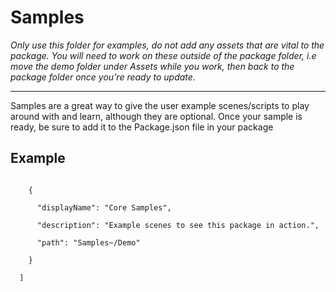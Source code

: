 # Samples
*Only use this folder for examples, do not add any assets that are vital to the package. You will need to work on these outside of the package folder, i.e move the demo folder under Assets while you work, then back to the package folder once you're ready to update.*

----

Samples are a great way to give the user example scenes/scripts to play around with and learn, although they are optional. Once your sample is ready, be sure to add it to the Package.json file in your package

## Example
~~~  "samples": [

    {

      "displayName": "Core Samples",

      "description": "Example scenes to see this package in action.",

      "path": "Samples~/Demo"

    }

  ]